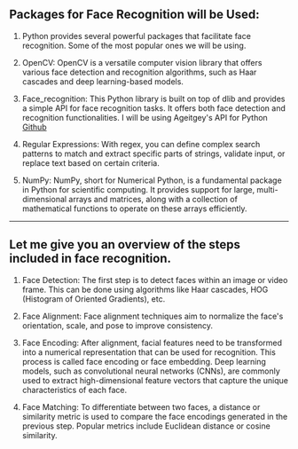 ## Packages for Face Recognition will be Used:


1. Python provides several powerful packages that facilitate face recognition. Some of the most popular ones we will be using.

2. OpenCV: OpenCV is a versatile computer vision library that offers various face detection and recognition algorithms, such as Haar cascades and deep learning-based models.

3. Face_recognition: This Python library is built on top of dlib and provides a simple API for face recognition tasks. It offers both face detection and recognition functionalities. I will be using Ageitgey's API for Python [Github](https://github.com/ageitgey/face_recognition)

4. Regular Expressions: With regex, you can define complex search patterns to match and extract specific parts of strings, validate input, or replace text based on certain criteria.

5. NumPy: NumPy, short for Numerical Python, is a fundamental package in Python for scientific computing. It provides support for large, multi-dimensional arrays and matrices, along with a collection of mathematical functions to operate on these arrays efficiently.

---

## Let me give you an overview of the steps included in face recognition.

1. Face Detection: The first step is to detect faces within an image or video frame. This can be done using algorithms like Haar cascades, HOG (Histogram of Oriented Gradients), etc.

2. Face Alignment: Face alignment techniques aim to normalize the face's orientation, scale, and pose to improve consistency.

3. Face Encoding: After alignment, facial features need to be transformed into a numerical representation that can be used for recognition. This process is called face encoding or face embedding. Deep learning models, such as convolutional neural networks (CNNs), are commonly used to extract high-dimensional feature vectors that capture the unique characteristics of each face.

4. Face Matching: To differentiate between two faces, a distance or similarity metric is used to compare the face encodings generated in the previous step. Popular metrics include Euclidean distance or cosine similarity.
